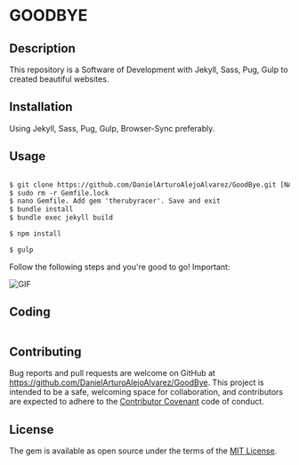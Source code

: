 # GOODBYE
## Description

This repository is a Software of Development with Jekyll, Sass, Pug, Gulp to created beautiful websites.

## Installation
Using Jekyll, Sass, Pug, Gulp, Browser-Sync preferably.

## Usage
```html

$ git clone https://github.com/DanielArturoAlejoAlvarez/GoodBye.git [NAME APP] 
$ sudo rm -r Gemfile.lock
$ nano Gemfile. Add gem 'therubyracer'. Save and exit
$ bundle install
$ bundle exec jekyll build

$ npm install

$ gulp

```
Follow the following steps and you're good to go! Important:


![GIF](http://f.cl.ly/items/373y2E0e0i2p0E2O131g/test-gif.gif)


## Coding

```
```

## Contributing

Bug reports and pull requests are welcome on GitHub at https://github.com/DanielArturoAlejoAlvarez/GoodBye. This project is intended to be a safe, welcoming space for collaboration, and contributors are expected to adhere to the [Contributor Covenant](http://contributor-covenant.org) code of conduct.


## License

The gem is available as open source under the terms of the [MIT License](http://opensource.org/licenses/MIT).